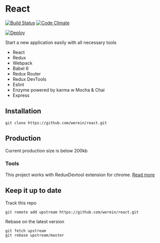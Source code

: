 # React

[![Build Status](https://travis-ci.org/werein/react.svg)](https://travis-ci.org/werein/react) [![Code Climate](https://codeclimate.com/github/werein/react/badges/gpa.svg)](https://codeclimate.com/github/werein/react)

[![Deploy](https://www.herokucdn.com/deploy/button.svg)](https://heroku.com/deploy)

Start a new application easily with all necessary tools

* React
* Redux
* Webpack
* Babel 6
* Redux Router
* Redux DevTools
* Eslint
* Enzyme powered by karma w Mocha & Chai
* Express

## Installation

```
git clone https://github.com/werein/react.git
```

## Production

Current production size is below 200kb

### Tools
This project works with ReduxDevtool extension for chrome. [Read more](https://github.com/zalmoxisus/redux-devtools-extension)

## Keep it up to date

Track this repo

```
git remote add upstream https://github.com/werein/react.git
```

Rebase on the latest version

```
git fetch upstream
git rebase upstream/master
```
